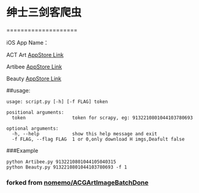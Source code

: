 ﻿
# 绅士三剑客爬虫
====================

iOS App Name：

ACT Art
[AppStore Link](https://itunes.apple.com/cn/app/?mt=8)

Artibee
[AppStore Link](https://itunes.apple.com/cn/app/artibee-二次元动漫美女壁纸杂志/id1190202850?mt=8)

Beauty
[AppStore Link](https://itunes.apple.com/cn/app/the-beauty-美伦壁纸写真杂志/id1190341460?mt=8)


##usage:
```
usage: script.py [-h] [-f FLAG] token

positional arguments:
  token                 token for scrapy, eg: 9132210801044103780693

optional arguments:
  -h, --help            show this help message and exit
  -f FLAG, --flag FLAG  1 or 0,only download H imgs,Deafult false

```

###Example
```
python Artibee.py 9132210801044105040315
python Beauty.py 9132210801044103780693 -f 1
```

### forked from [nomemo/ACGArtImageBatchDone](https://github.com/nomemo/ACGArtImageBatchDone)
